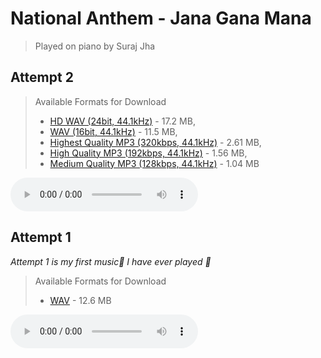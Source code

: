 # National Anthem - Jana Gana Mana

> Played on piano by Suraj Jha

## Attempt 2

> Available Formats for Download
> - <a href="./Jana Gana Mana - Suraj's attempt 2 (HD WAV 24bit, 44.1kHz).wav" download>HD WAV (24bit, 44.1kHz)</a> - 17.2 MB, 
> - <a href="./Jana Gana Mana - Suraj's attempt 2 (WAV 16bit, 44.1kHz).wav" download>WAV (16bit, 44.1kHz)</a> - 11.5 MB, 
> - <a href="./Jana Gana Mana - Suraj's attempt 2 (MP3 320kbps, 44.1kHz).mp3" download>Highest Quality MP3 (320kbps, 44.1kHz)</a> - 2.61 MB, 
> - <a href="./Jana Gana Mana - Suraj's attempt 2 (MP3 192kbps, 44.1kHz).mp3" download>High Quality MP3 (192kbps, 44.1kHz)</a> - 1.56 MB, 
> - <a href="./Jana Gana Mana - Suraj's attempt 2 (MP3 128kbps, 44.1kHz).mp3" download>Medium Quality MP3 (128kbps, 44.1kHz)</a> - 1.04 MB

<audio controls>
  <source src="./Jana Gana Mana - Suraj's attempt 2 (MP3 320kbps, 44.1kHz).mp3" type="audio/mp3">
</audio>

## Attempt 1

*Attempt 1 is my first music🎵 I have ever played 🙂*

> Available Formats for Download
> - <a href="../../national-anthem180.wav" download>WAV</a> - 12.6 MB

<audio controls>
  <source src="../../Jana Gana Mana - Suraj's attempt 2 (MP3 320kbps, 44.1kHz).mp3" type="audio/mp3">
</audio>
